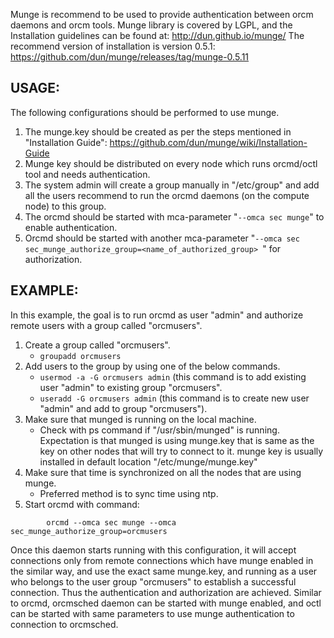 Munge is recommend to be used to provide authentication between orcm daemons and orcm tools. Munge library is covered by LGPL, and the Installation guidelines can be found at:  http://dun.github.io/munge/
The recommend version of installation is version 0.5.1:  https://github.com/dun/munge/releases/tag/munge-0.5.11
## USAGE:
The following configurations should be performed to use munge.

1. The munge.key should be created as per the steps mentioned in "Installation Guide": https://github.com/dun/munge/wiki/Installation-Guide
2. Munge key should be distributed on every node which runs orcmd/octl tool and needs authentication.
3. The system admin will create a group manually in "/etc/group" and add all the users recommend to run the orcmd daemons (on the compute node) to this group.
4. The orcmd should be started with mca-parameter "```--omca sec munge```" to enable authentication.
5. Orcmd should be started with another mca-parameter "```--omca sec sec_munge_authorize_group=<name_of_authorized_group> ```" for authorization.
## EXAMPLE:
In this example, the goal is to run orcmd as user "admin" and authorize remote users with a group called "orcmusers".
1. Create a group called "orcmusers".
    * ```groupadd orcmusers```
2. Add users to the group by using one of the below commands.
    * ```usermod -a -G orcmusers admin``` (this command is to add existing user "admin" to existing group "orcmusers".
    * ```useradd -G orcmusers admin``` (this command is to create new user "admin" and add to group "orcmusers").
3. Make sure that munged is running on the local machine.
    * Check with ps command if "/usr/sbin/munged" is running. Expectation is that munged is using munge.key that is same as the key on other nodes that will try to connect to it. munge key is usually installed in default location "/etc/munge/munge.key"
4. Make sure that time is synchronized on all the nodes that are using munge.
    * Preferred method is to sync time using ntp.
5. Start orcmd with command:
```
        orcmd --omca sec munge --omca sec_munge_authorize_group=orcmusers
```

Once this daemon starts running with this configuration, it will accept connections only from remote connections which have munge enabled in the similar way, and use the exact same munge.key, and running as a user who belongs to the user group "orcmusers" to establish a successful connection. Thus the authentication and authorization are achieved.
Similar to orcmd, orcmsched daemon can be started with munge enabled, and octl can be started with same parameters to use munge authentication to connection to orcmsched.
